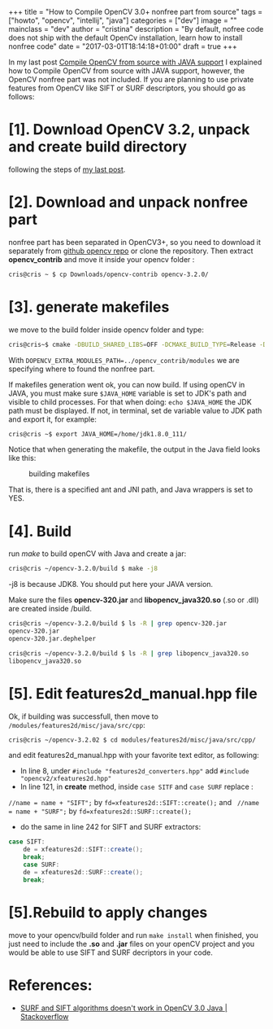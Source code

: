 +++
title = "How to Compile  OpenCV 3.0+ nonfree part from source"
tags = ["howto", "opencv", "intellij", "java"]
categories = ["dev"]
image = ""
mainclass = "dev"
author = "cristina"
description = "By default, nofree code does not ship with the default OpenCv installation, learn how to install nonfree code"
date = "2017-03-01T18:14:18+01:00"
draft = true
+++

In my last post [Compile OpenCV from source with JAVA support](https://elbauldelprogramador.com/en/compile-opencv-3.2-with-java-intellij-idea/ "Compile OpenCV 3.2 with Java and use it in IntelliJ IDEA") I explained how to Compile OpenCV from source with JAVA support, however, the OpenCV nonfree part was not included. If you are planning to use private features from OpenCV like SIFT or SURF descriptors, you should go as follows:

# [1]. Download OpenCV 3.2, unpack and create build directory

following the steps of [my last post](https://elbauldelprogramador.com/en/compile-opencv-3.2-with-java-intellij-idea/ "Compile OpenCV 3.2 with Java and use it in IntelliJ IDEA").

<!--more--><!--ad-->

# [2]. Download and unpack nonfree part

nonfree part has been separated in OpenCV3+, so you need to download it separately from [github opencv repo](https://github.com/opencv/opencv_contrib "github opencv repository")  or clone the repository. Then extract **opencv_contrib** and move it inside your opencv folder :

```bash
cris@cris ~ $ cp Downloads/opencv-contrib opencv-3.2.0/
```

# [3]. generate makefiles

we move to the build folder inside opencv folder and type:

```bash
cris@cris~$ cmake -DBUILD_SHARED_LIBS=OFF -DCMAKE_BUILD_TYPE=Release -DCMAKE_INSTALL_PREFIX=../dist -DOPENCV_EXTRA_MODULES_PATH=../opencv_contrib/modules ..
```

With `DOPENCV_EXTRA_MODULES_PATH=../opencv_contrib/modules` we are specifying where to found the nonfree part.

If makefiles generation went ok, you can now build. If using openCV in JAVA, you must make sure `$JAVA_HOME` variable is set to JDK's path and visible to child processes. For that when doing: `echo $JAVA_HOME` the JDK path must be displayed. If not, in terminal, set de variable value to JDK path and export it, for example:

```bash
cris@cris ~$ export JAVA_HOME=/home/jdk1.8.0_111/
```

Notice that when generating the makefile, the output in the Java field looks like this:

<figure>
<amp-img on="tap:lightbox1" role="button" tabindex="0" layout="responsive" src="/img/output-build-makefiles-opencv-java.png" title="Building makefiles for JAVA openCV" alt="Building makefiles for JAVA openCV output" width="983" height="164"></amp-img>
<figcaption>building makefiles</figcaption>
</figure>

That is, there is a specified ant and JNI path, and Java wrappers is set to YES.

# [4]. Build

run _make_ to build openCV with Java and create a jar:

```bash
cris@cris ~/opencv-3.2.0/build $ make -j8
```

-j8 is because JDK8. You should put here your JAVA version.

Make sure the files **opencv-320.jar** and **libopencv_java320.so** (.so or .dll) are created inside /build.

```bash
cris@cris ~/opencv-3.2.0/build $ ls -R | grep opencv-320.jar
opencv-320.jar
opencv-320.jar.dephelper

cris@cris ~/opencv-3.2.0/build $ ls -R | grep libopencv_java320.so
libopencv_java320.so
```

# [5]. Edit features2d_manual.hpp file

Ok, if building was successfull, then move to `/modules/features2d/misc/java/src/cpp`:

```bash
cris@cris ~/opencv-3.2.02 $ cd modules/features2d/misc/java/src/cpp/
```

and edit  features2d_manual.hpp with your favorite text editor, as following:

- In line 8, under `#include "features2d_converters.hpp"`
add `#include "opencv2/xfeatures2d.hpp"`
- In line 121, in **create** method,  inside `case SITF` and  `case SURF` replace :

`//name = name + "SIFT";` by `fd=xfeatures2d::SIFT::create();`
and ` //name = name + "SURF";` by `fd=xfeatures2d::SURF::create();`

- do the same in line 242 for SIFT and SURF extractors:

```java
case SIFT:
    de = xfeatures2d::SIFT::create();
    break;
    case SURF:
    de = xfeatures2d::SURF::create();
    break;
```

# [5].Rebuild to apply changes

move to your opencv/build folder and run `make install`
when finished, you just need to include the **.so** and **.jar** files on your openCV project and you would be able to use SIFT and SURF decriptors in your code.

# References:

- <a href="http://stackoverflow.com/a/35266046/5032130" target="_blank">SURF and SIFT algorithms doesn't work in OpenCV 3.0 Java | Stackoverflow</a>
